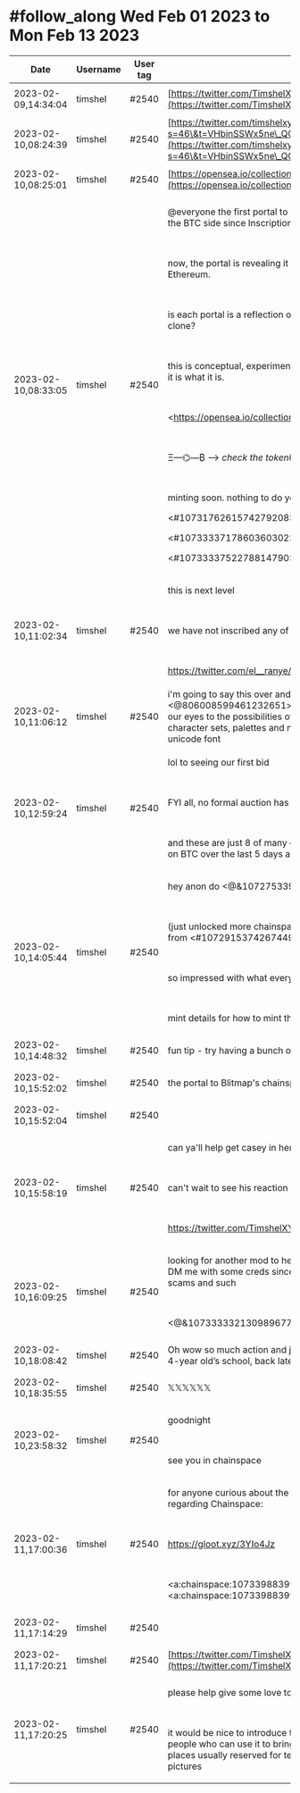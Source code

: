 # #follow\_along Wed Feb 01 2023 to Mon Feb 13 2023

| Date                | Username | User tag | Content                                                                                                                                                                                                                                                                                                                                                                                                                                                                                                                                                                                                                                                                                                                                                                | Mentions    | link                                                                                                                                                                                 |
| ------------------- | -------- | -------- | ---------------------------------------------------------------------------------------------------------------------------------------------------------------------------------------------------------------------------------------------------------------------------------------------------------------------------------------------------------------------------------------------------------------------------------------------------------------------------------------------------------------------------------------------------------------------------------------------------------------------------------------------------------------------------------------------------------------------------------------------------------------------- | ----------- | ------------------------------------------------------------------------------------------------------------------------------------------------------------------------------------ |
| 2023-02-09,14:34:04 | timshel  | #2540    | [https://twitter.com/TimshelXYZ/status/1623772547149090844](https://twitter.com/TimshelXYZ/status/1623772547149090844)                                                                                                                                                                                                                                                                                                                                                                                                                                                                                                                                                                                                                                                 | <p><br></p> | <p><br></p>                                                                                                                                                                          |
| 2023-02-10,08:24:39 | timshel  | #2540    | [https://twitter.com/timshelxyz/status/1624051552179683330?s=46\&t=VHbinSSWx5ne\_QQKnb0\_Lw](https://twitter.com/timshelxyz/status/1624051552179683330?s=46\&t=VHbinSSWx5ne\_QQKnb0\_Lw)                                                                                                                                                                                                                                                                                                                                                                                                                                                                                                                                                                               | <p><br></p> | <p><br></p>                                                                                                                                                                          |
| 2023-02-10,08:25:01 | timshel  | #2540    | [https://opensea.io/collection/chainspace-app](https://opensea.io/collection/chainspace-app)                                                                                                                                                                                                                                                                                                                                                                                                                                                                                                                                                                                                                                                                           | <p><br></p> | <p><br></p>                                                                                                                                                                          |
| 2023-02-10,08:33:05 | timshel  | #2540    | <p>@everyone the first portal to chainspace has been quietly open on the BTC side since Inscription 10,004</p><p><br></p><p>now, the portal is revealing it slowly on the other side — on Ethereum. </p><p><br></p><p>is each portal is a reflection of its counterpart? is it a copy? is it a clone? </p><p><br></p><p>this is conceptual, experiment art — no promises and no roadmap. it is what it is. </p><p><br></p><p>&#x3C;<a href="https://opensea.io/collection/chainspace-app">https://opensea.io/collection/chainspace-app</a>></p><p><br></p><p>Ξ—⌬—₿ —> _check the tokenURI_</p><p><br></p><p>minting soon. nothing to do yet, just be art. </p><p>&#x3C;#1073176261574279208> </p><p>&#x3C;#1073333717860360302> </p><p>&#x3C;#1073333752278814790></p> | <p><br></p> | <p><br></p>                                                                                                                                                                          |
| 2023-02-10,11:02:34 | timshel  | #2540    | <p>this is next level</p><p><br></p><p>we have not inscribed any of these ░▌█▐░ ones yet, but will</p><p><br></p><p><a href="https://twitter.com/el__ranye/status/1624034762242330624">https://twitter.com/el__ranye/status/1624034762242330624</a></p>                                                                                                                                                                                                                                                                                                                                                                                                                                                                                                                | <p><br></p> | <p><br></p>                                                                                                                                                                          |
| 2023-02-10,11:06:12 | timshel  | #2540    | i'm going to say this over and over again, but i can't thank <@806008599461232651> and Terraforms enough for opening our eyes to the possibilities of chainspace and for the incredible character sets, palettes and now on-chain magical Terraforms unicode font                                                                                                                                                                                                                                                                                                                                                                                                                                                                                                      | 0x113d#0113 | <p><br></p>                                                                                                                                                                          |
| 2023-02-10,12:59:24 | timshel  | #2540    | <p>lol to seeing our first bid </p><p><br></p><p>FYI all, no formal auction has started</p><p><br></p><p>and these are just 8 of many — 200+ have already been inscribed on BTC over the last 5 days and more coming</p>                                                                                                                                                                                                                                                                                                                                                                                                                                                                                                                                               | <p><br></p> | [https://cdn.discordapp.com/attachments/1073341027403968633/1073679600636399686/image.png](https://cdn.discordapp.com/attachments/1073341027403968633/1073679600636399686/image.png) |
| 2023-02-10,14:05:44 | timshel  | #2540    | <p>hey anon do &#x3C;@&#x26;1072753395837964369> ?</p><p><br></p><p>(just unlocked more chainspace channels for a bunch of folks from &#x3C;#1072915374267449354> )</p><p><br></p><p>so impressed with what everyone is doing so far here</p><p><br></p><p>mint details for how to mint the portals coming later today</p>                                                                                                                                                                                                                                                                                                                                                                                                                                             | <p><br></p> | <p><br></p>                                                                                                                                                                          |
| 2023-02-10,14:48:32 | timshel  | #2540    | fun tip - try having a bunch open at once                                                                                                                                                                                                                                                                                                                                                                                                                                                                                                                                                                                                                                                                                                                              | <p><br></p> | [https://cdn.discordapp.com/attachments/1073341027403968633/1073707064163049523/image.png](https://cdn.discordapp.com/attachments/1073341027403968633/1073707064163049523/image.png) |
| 2023-02-10,15:52:02 | timshel  | #2540    | the portal to Blitmap's chainspace                                                                                                                                                                                                                                                                                                                                                                                                                                                                                                                                                                                                                                                                                                                                     | <p><br></p> | <p><br></p>                                                                                                                                                                          |
| 2023-02-10,15:52:04 | timshel  | #2540    | <p><br></p>                                                                                                                                                                                                                                                                                                                                                                                                                                                                                                                                                                                                                                                                                                                                                            | <p><br></p> | [https://cdn.discordapp.com/attachments/1073341027403968633/1073723054519222392/image.png](https://cdn.discordapp.com/attachments/1073341027403968633/1073723054519222392/image.png) |
| 2023-02-10,15:58:19 | timshel  | #2540    | <p>can ya'll help get casey in here? </p><p><br></p><p>can't wait to see his reaction lol</p><p><br></p><p><a href="https://twitter.com/TimshelXYZ/status/1624165803003359232">https://twitter.com/TimshelXYZ/status/1624165803003359232</a></p>                                                                                                                                                                                                                                                                                                                                                                                                                                                                                                                       | <p><br></p> | <p><br></p>                                                                                                                                                                          |
| 2023-02-10,16:09:25 | timshel  | #2540    | <p>looking for another mod to help with the manual role stuff 🙂 please DM me with some creds since Discord is super sketchy with scams and such</p><p><br></p><p>&#x3C;@&#x26;1073333321309896774></p>                                                                                                                                                                                                                                                                                                                                                                                                                                                                                                                                                                | <p><br></p> | <p><br></p>                                                                                                                                                                          |
| 2023-02-10,18:08:42 | timshel  | #2540    | Oh wow so much action and joy here. Doing Valentine’s Day at my 4-year old’s school, back later.                                                                                                                                                                                                                                                                                                                                                                                                                                                                                                                                                                                                                                                                       | <p><br></p> | <p><br></p>                                                                                                                                                                          |
| 2023-02-10,18:35:55 | timshel  | #2540    | 𝕏𝕏𝕏𝕏𝕏𝕏                                                                                                                                                                                                                                                                                                                                                                                                                                                                                                                                                                                                                                                                                                                                                           | <p><br></p> | [https://cdn.discordapp.com/attachments/1073341027403968633/1073764286956056686/image.png](https://cdn.discordapp.com/attachments/1073341027403968633/1073764286956056686/image.png) |
| 2023-02-10,23:58:32 | timshel  | #2540    | <p>goodnight </p><p><br></p><p>see you in chainspace</p>                                                                                                                                                                                                                                                                                                                                                                                                                                                                                                                                                                                                                                                                                                               | <p><br></p> | <p><br></p>                                                                                                                                                                          |
| 2023-02-11,17:00:36 | timshel  | #2540    | <p>for anyone curious about the story, purpose, meaning and plans regarding Chainspace:</p><p><br></p><p><a href="https://gloot.xyz/3YIo4Jz">https://gloot.xyz/3YIo4Jz</a></p><p><br></p><p>&#x3C;a:chainspace:1073398839966441562> @everyone &#x3C;a:chainspace:1073398839966441562></p>                                                                                                                                                                                                                                                                                                                                                                                                                                                                              | <p><br></p> | <p><br></p>                                                                                                                                                                          |
| 2023-02-11,17:14:29 | timshel  | #2540    | <p><br></p>                                                                                                                                                                                                                                                                                                                                                                                                                                                                                                                                                                                                                                                                                                                                                            | <p><br></p> | <p><br></p>                                                                                                                                                                          |
| 2023-02-11,17:20:21 | timshel  | #2540    | [https://twitter.com/TimshelXYZ/status/1624548707642544128](https://twitter.com/TimshelXYZ/status/1624548707642544128)                                                                                                                                                                                                                                                                                                                                                                                                                                                                                                                                                                                                                                                 | <p><br></p> | <p><br></p>                                                                                                                                                                          |
| 2023-02-11,17:20:25 | timshel  | #2540    | <p>please help give some love to this — i don't have many followers! </p><p><br></p><p>it would be nice to introduce the power of Chainspace to more people who can use it to bring their essence and humanity to places usually reserved for text, emojis and tiny static profile pictures</p>                                                                                                                                                                                                                                                                                                                                                                                                                                                                        | <p><br></p> | <p><br></p>                                                                                                                                                                          |
